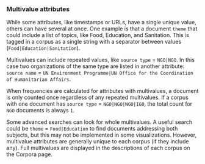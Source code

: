 ### Multivalue attributes

While some attributes, like timestamps or URLs, have a single unique value, others can have several at once. One example is that a document `theme` that could include a list of topics, like Food, Education, and Sanitation. This is tagged in a corpus as a single string with a separator between values (`Food|Education|Sanitation`).

Multivalues can include repeated values, like `source type` = `NGO|NGO`. In this case  two organizations of the same type are listed in another attribute: `source name` = `UN Environment Programme|UN Office for the Coordination of Humanitarian Affairs`.

When frequencies are calculated for attributes with multivalues, a document is only counted once regardless of any repeated multivalues. If a corpus with one document has `source type` = `NGO|NGO|NGO|IGO`, the total count for `NGO` documents is always `1`.

Some advanced searches can look for whole multivalues. A useful search could be `theme` = `Food|Education` to find documents addressing both subjects, but this may not be implemented in some visualizations. However, multivalue attributes are generally unique to each corpus (if they include any). Full multivalues are displayed in the descriptions of each corpus on the Corpora page.

